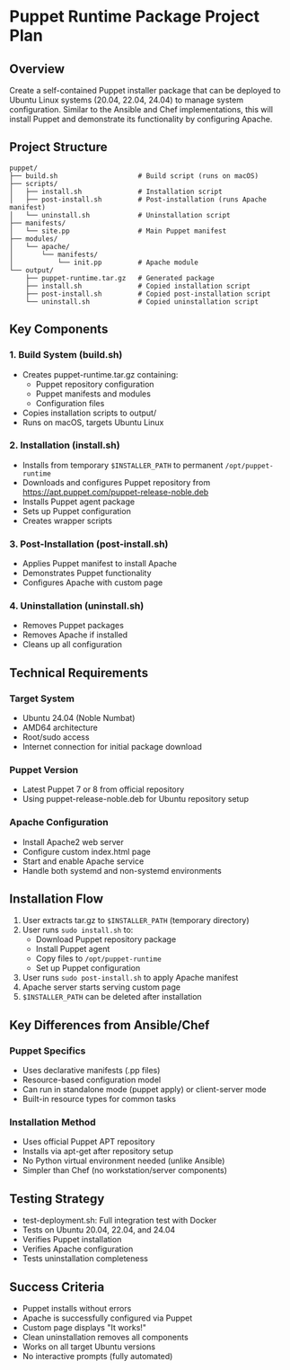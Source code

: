 # Puppet Runtime Package Project Plan

## Overview
Create a self-contained Puppet installer package that can be deployed to Ubuntu Linux systems (20.04, 22.04, 24.04) to manage system configuration. Similar to the Ansible and Chef implementations, this will install Puppet and demonstrate its functionality by configuring Apache.

## Project Structure
```
puppet/
├── build.sh                    # Build script (runs on macOS)
├── scripts/
│   ├── install.sh              # Installation script
│   ├── post-install.sh         # Post-installation (runs Apache manifest)
│   └── uninstall.sh            # Uninstallation script
├── manifests/
│   └── site.pp                 # Main Puppet manifest
├── modules/
│   └── apache/
│       └── manifests/
│           └── init.pp         # Apache module
└── output/
    ├── puppet-runtime.tar.gz   # Generated package
    ├── install.sh              # Copied installation script
    ├── post-install.sh         # Copied post-installation script
    └── uninstall.sh            # Copied uninstallation script
```

## Key Components

### 1. Build System (build.sh)
- Creates puppet-runtime.tar.gz containing:
  - Puppet repository configuration
  - Puppet manifests and modules
  - Configuration files
- Copies installation scripts to output/
- Runs on macOS, targets Ubuntu Linux

### 2. Installation (install.sh)
- Installs from temporary `$INSTALLER_PATH` to permanent `/opt/puppet-runtime`
- Downloads and configures Puppet repository from https://apt.puppet.com/puppet-release-noble.deb
- Installs Puppet agent package
- Sets up Puppet configuration
- Creates wrapper scripts

### 3. Post-Installation (post-install.sh)
- Applies Puppet manifest to install Apache
- Demonstrates Puppet functionality
- Configures Apache with custom page

### 4. Uninstallation (uninstall.sh)
- Removes Puppet packages
- Removes Apache if installed
- Cleans up all configuration

## Technical Requirements

### Target System
- Ubuntu 24.04 (Noble Numbat)
- AMD64 architecture
- Root/sudo access
- Internet connection for initial package download

### Puppet Version
- Latest Puppet 7 or 8 from official repository
- Using puppet-release-noble.deb for Ubuntu repository setup

### Apache Configuration
- Install Apache2 web server
- Configure custom index.html page
- Start and enable Apache service
- Handle both systemd and non-systemd environments

## Installation Flow
1. User extracts tar.gz to `$INSTALLER_PATH` (temporary directory)
2. User runs `sudo install.sh` to:
   - Download Puppet repository package
   - Install Puppet agent
   - Copy files to `/opt/puppet-runtime`
   - Set up Puppet configuration
3. User runs `sudo post-install.sh` to apply Apache manifest
4. Apache server starts serving custom page
5. `$INSTALLER_PATH` can be deleted after installation

## Key Differences from Ansible/Chef

### Puppet Specifics
- Uses declarative manifests (.pp files)
- Resource-based configuration model
- Can run in standalone mode (puppet apply) or client-server mode
- Built-in resource types for common tasks

### Installation Method
- Uses official Puppet APT repository
- Installs via apt-get after repository setup
- No Python virtual environment needed (unlike Ansible)
- Simpler than Chef (no workstation/server components)

## Testing Strategy
- test-deployment.sh: Full integration test with Docker
- Tests on Ubuntu 20.04, 22.04, and 24.04
- Verifies Puppet installation
- Verifies Apache configuration
- Tests uninstallation completeness

## Success Criteria
- Puppet installs without errors
- Apache is successfully configured via Puppet
- Custom page displays "It works!"
- Clean uninstallation removes all components
- Works on all target Ubuntu versions
- No interactive prompts (fully automated)